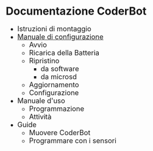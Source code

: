 # Documentazione CoderBot

<div style="font-size:18px">

- Istruzioni di montaggio
- [Manuale di configurazione](manual/)
  - Avvio
  - Ricarica della Batteria
  - Ripristino
    - da software
    - da microsd
  - Aggiornamento
  - Configurazione
- Manuale d'uso
    - Programmazione
    - Attività
- Guide
  - Muovere CoderBot
  - Programmare con i sensori



</div>
